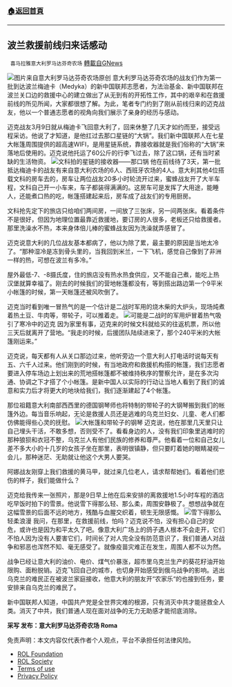 ###  [:house:返回首頁](https://github.com/ourhimalayas/txt)
---


## 波兰救援前线归来话感动
` 喜马拉雅意大利罗马达芬奇农场` [轉載自GNews](https://gnews.org/zh-hans/2170458/)

![](https://assets.gnews.org/wp-content/uploads/2022/03/M.jpg)图片来自意大利罗马达芬奇农场原创
意大利罗马达芬奇农场的战友们作为第一批到达波兰梅迪卡（Medyka）的新中国联邦志愿者，为法治基金、新中国联邦在波兰关口边的救援中心的建立做出了从无到有的开拓性工作，其中的艰辛和在救援前线的所见所闻，大家都很想了解。为此，笔者专门约到了刚从前线归来的迈克战友，他以一个普通志愿者的视角向我们展示了亲身的经历与感动。

迈克战友3月9日就从梅迪卡飞回意大利了，回来休整了几天才如约而至，接受远程采访。他说了才知道，是他扛过去那口星链的“大锅”。我们新中国联邦人在七星大帐篷周围提供的超高速WIFI，是用星链系统，靠接收器就是我们俗称的“大锅”来落地后使用的。迈克说他托运了60公斤的行李飞过去，除了这口锅，还有当时紧缺的生活物资。
![](https://assets.gnews.org/wp-content/uploads/2022/03/S.jpg)文科拍的星链的接收器——那口锅
他在前线待了3天，第一批抵达梅迪卡的战友有来自意大利农场的6人、西班牙农场的4人。意大利其他4位搭载文科的房车去的，房车让两位战友20多小时轮流开过来，蜜蜂战友开了大半车程，文科自己开一小车来，车子都装得满满的。这房车可是发挥了大用途，能睡人，还能煮口热的吃，帐篷搭建起来后，房车成了战友们的专用厨房。

文科抢先定下的旅店只给咱们两间房，一间放了三张床，另一间两张床。看着条件不是很好，但因为地理位置最靠近救援地，要订房的人很多，老板还只给救援者。那里洗澡水不热，本来身体倍儿棒的蜜蜂战友因为洗澡就弄感冒了。

迈克说意大利的几位战友基本都病了，他以为除了累，最主要的原因是当地太冷了。“那种湿冷是冻到骨头里的，当我回到米兰，一下飞机，感觉自己像到了非洲一样的热，可想在波兰有多冷。”

屋外最低-7、-8摄氏度，住的旅店没有热水热食供应，又不能自己煮，能吃上热汉堡就算幸福了。刚去的时候我们的营地帐篷都没有，等到搭出路边第一个9平米小帐篷的时候，第一天帐篷还被风吹倒了。

迈克当时看到唯一冒热气的是一个估计是二战时军用的烧木柴的大炉头，现场炖煮着热土豆、牛肉等，带轮子，可以推着走。
![](https://assets.gnews.org/wp-content/uploads/2022/03/M2.jpeg)可能是二战时的军用炉冒着热气吸引了寒冷中的迈克
因为家里有事，迈克来的时候文科就给买的往返机票，所以他三天后就离开了营地。“我走的时候，后援团队陆续进来了，那个240平米的大帐篷刚运来。”

迈克说，每天都有人从关口那边过来，他听旁边一个意大利人打电话时说每天有五、六千人过来。他们刚到的时候，有当地政府和救援机构搭的帐篷，我们志愿者要进入停车场边上划出来的荒地搭帐篷都不被维持秩序的警察允许，是在多次沟通、协调之下才搭了个小帐篷。是新中国人以实际的行动让当地人看到了我们的诚意和实力后才将更大的地块给我们，我们逐渐建起了4个帐篷。

那位祖籍意大利南部西西里的德国钢琴师也将特制的带轮子的大钢琴搬到我们的帐篷外边。每当音乐响起，无论是救援人员还是逃难的乌克兰妇女、儿童、老人们都仿佛能得些心灵的抚慰。
![](https://assets.gnews.org/wp-content/uploads/2022/03/ST4.jpeg)大帐篷和带轮子的钢琴
迈克说，他在那里几天里只让自己埋头干活，不敢多想，否则受不了。看看身边的人，没有我们印象里逃难时的那种狼狈和衣冠不整，乌克兰人有他们民族的修养和尊严。他看着一位和自己女儿差不多大小的十几岁的女孩子坐在那里，表明很镇静，但只要盯着她的眼睛凝视一会儿，那种迷茫、无助就让他这个大男人要哭。

阿娜战友刚穿上我们救援的黄马甲，就过来几位老人，请求帮帮她们。看着他们悲伤的样子，我们能做什么？

迈克给我传来一张照片，那是9日早上他在后来安排的离救援地1.5小时车程的酒店吃早饭时拍下的雪景。他说雪下得那么轻、那么柔，周围安静极了。想想战争就在这幅雪景的后面不远的地方，残酷与血腥交织着，顿生无限感慨。
![](https://assets.gnews.org/wp-content/uploads/2022/03/M1.jpeg)雪下得那么轻柔浪漫
我问，在那里，在救援前线，怕吗？迈克说不怕，没有担心自己的安危，或许也是因为和平太久了吧。像意大利广场上的鸽子遇人根本不会走开，它们不怕人因为没有人要害它们，时间长了对人完全没有防范意识了，我们普通人对战争和邪恶也浑然不知、毫无感受了。就像疫苗灾难正在发生，周围人都不以为然。

战争已经让意大利的油价、电价、煤气价暴涨，超市里乌克兰生产的葵花籽油开始限购、面粉脱销。迈克飞回自己的城市，也切身开始感受到俄乌战争的影响。逃出乌克兰的难民正在被波兰家庭接收，他意大利的朋友开“农家乐“的也接到任务，要安排来自乌克兰的难民了。

新中国联邦人知道，中国共产党是全世界灾难的根源，只有消灭中共才能拯救全人类。消灭了中共，我们普通人现在面对战争的无力无助感才能彻底消除。

**采写 发布：意大利罗马达芬奇农场 Roma**

 

免责声明：本文内容仅代表作者个人观点，平台不承担任何法律风险。

- [ROL Foundation](https://rolfoundation.org/)
- [ROL Society](https://rolsociety.org/)
- [Terms of use](https://gnews.org/terms-of-use-3/)
- [Privacy Policy](https://gnews.org/privacy-policy/)
